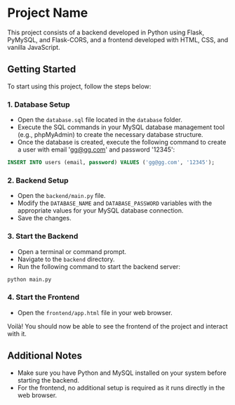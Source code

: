 # Project Name

This project consists of a backend developed in Python using Flask, PyMySQL, and Flask-CORS, and a frontend developed with HTML, CSS, and vanilla JavaScript.

## Getting Started

To start using this project, follow the steps below:

### 1. Database Setup

- Open the `database.sql` file located in the `database` folder.
- Execute the SQL commands in your MySQL database management tool (e.g., phpMyAdmin) to create the necessary database structure.
- Once the database is created, execute the following command to create a user with email 'gg@gg.com' and password '12345':

```sql
INSERT INTO users (email, password) VALUES ('gg@gg.com', '12345');
```

### 2. Backend Setup

- Open the `backend/main.py` file.
- Modify the `DATABASE_NAME` and `DATABASE_PASSWORD` variables with the appropriate values for your MySQL database connection.
- Save the changes.

### 3. Start the Backend

- Open a terminal or command prompt.
- Navigate to the `backend` directory.
- Run the following command to start the backend server:

```bash
python main.py
```

### 4. Start the Frontend

- Open the `frontend/app.html` file in your web browser.

Voilà! You should now be able to see the frontend of the project and interact with it.

## Additional Notes

- Make sure you have Python and MySQL installed on your system before starting the backend.
- For the frontend, no additional setup is required as it runs directly in the web browser.